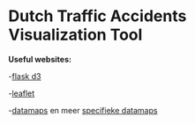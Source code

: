 # Dutch Traffic Accidents Visualization Tool


**Useful websites:**

-[flask d3](https://realpython.com/blog/python/web-development-with-flask-fetching-data-with-requests/)

-[leaflet](http://leafletjs.com/examples/quick-start)

-[datamaps](https://datamaps.github.io) en meer [specifieke datamaps](http://rmaps.github.io/blog/posts/animated-choropleths/ )


